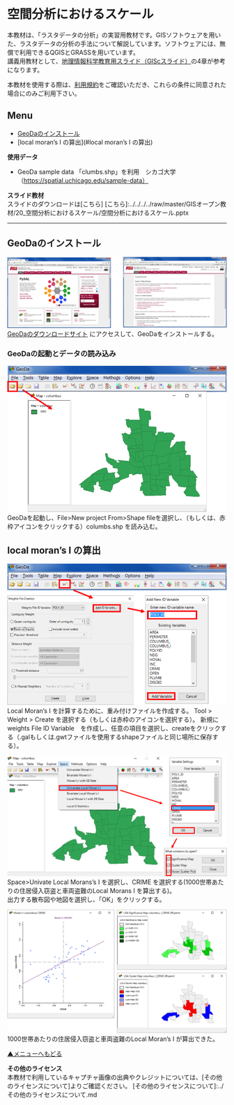 # 空間分析におけるスケール

本教材は、「ラスタデータの分析」の実習用教材です。GISソフトウェアを用いた、ラスタデータの分析の手法について解説しています。ソフトウェアには、無償で利用できるQGISとGRASSを用いています。  
講義用教材として、[地理情報科学教育用スライド（GIScスライド）]の4章が参考になります。  

本教材を使用する際は、[利用規約]をご確認いただき、これらの条件に同意された場合にのみご利用下さい。


[地理情報科学教育用スライド（GIScスライド）]:http://curricula.csis.u-tokyo.ac.jp/slide/4.html
[利用規約]:../../../master/利用規約.md

**Menu**
------
* [GeoDaのインストール](#GeoDaのインストール)
* [local moran’s I の算出](#local moran’s I の算出)

**使用データ**
* GeoDa sample data 「clumbs.shp」を利用　シカゴ大学  
（https://spatial.uchicago.edu/sample-data）

**スライド教材**  
スライドのダウンロードは[こちら]
[こちら]:../../../../raw/master/GISオープン教材/20_空間分析におけるスケール/空間分析におけるスケール.pptx

----------

## GeoDaのインストール<a name = "GeoDaのインストール"></a>

![GeoDa](pic/20pic_1.png)
[GeoDaのダウンロードサイト](https://geodacenter.asu.edu/) にアクセスして、GeoDaをインストールする。

### GeoDaの起動とデータの読み込み
![GeoDa](pic/20pic_2.png)  
GeoDaを起動し、File>New project From>Shape fileを選択し、（もしくは、赤枠アイコンをクリックする）columbs.shp を読み込む。  

[▲メニューへもどる]:(空間分析におけるスケール.md#Menu)  

## local moran’s I の算出<a name = "local moran’s I の算出"></a>
![GeoDa](pic/20pic_3.png)
Local Moran’s I を計算するために、重み付けファイルを作成する。
Tool > Weight > Create を選択する（もしくは赤枠のアイコンを選択する）。
新規に　weights File ID Variable　を作成し、任意の項目を選択し、createをクリックする（.galもしくは.gwtファイルを使用するshapeファイルと同じ場所に保存する）。

![GeoDa](pic/20pic_4.png)
Space>Univate Local Morans’s I を選択し、CRIME を選択する(1000世帯あたりの住居侵入窃盗と車両盗難のLocal Morans I を算出する)。  
出力する散布図や地図を選択し、「OK」をクリックする。  


![GeoDa](pic/20pic_5.png)
1000世帯あたりの住居侵入窃盗と車両盗難のLocal Moran’s I が算出できた。

[▲メニューへもどる]

**その他のライセンス**  
本教材で利用しているキャプチャ画像の出典やクレジットについては、[その他のライセンスについて]よりご確認ください。
[その他のライセンスについて]:../その他のライセンスについて.md
